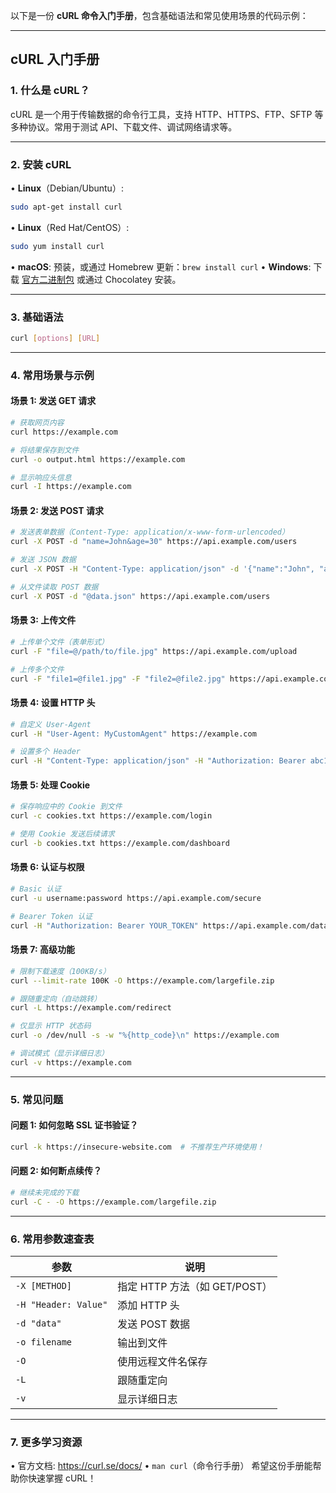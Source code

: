 



以下是一份 **cURL 命令入门手册**，包含基础语法和常见使用场景的代码示例：

---

## cURL 入门手册

### 1. 什么是 cURL？
cURL 是一个用于传输数据的命令行工具，支持 HTTP、HTTPS、FTP、SFTP 等多种协议。常用于测试 API、下载文件、调试网络请求等。

---

### 2. 安装 cURL
• **Linux**（Debian/Ubuntu）:  
  ```bash
  sudo apt-get install curl
  ```
• **Linux**（Red Hat/CentOS）:  
  ```bash
  sudo yum install curl
  ```
• **macOS**: 预装，或通过 Homebrew 更新：`brew install curl`
• **Windows**: 下载 [官方二进制包](https://curl.se/windows/) 或通过 Chocolatey 安装。

---

### 3. 基础语法
```bash
curl [options] [URL]
```

---

### 4. 常用场景与示例

#### 场景 1: 发送 GET 请求
```bash
# 获取网页内容
curl https://example.com

# 将结果保存到文件
curl -o output.html https://example.com

# 显示响应头信息
curl -I https://example.com
```

#### 场景 2: 发送 POST 请求
```bash
# 发送表单数据（Content-Type: application/x-www-form-urlencoded）
curl -X POST -d "name=John&age=30" https://api.example.com/users

# 发送 JSON 数据
curl -X POST -H "Content-Type: application/json" -d '{"name":"John", "age":30}' https://api.example.com/users

# 从文件读取 POST 数据
curl -X POST -d "@data.json" https://api.example.com/users
```

#### 场景 3: 上传文件
```bash
# 上传单个文件（表单形式）
curl -F "file=@/path/to/file.jpg" https://api.example.com/upload

# 上传多个文件
curl -F "file1=@file1.jpg" -F "file2=@file2.jpg" https://api.example.com/upload
```

#### 场景 4: 设置 HTTP 头
```bash
# 自定义 User-Agent
curl -H "User-Agent: MyCustomAgent" https://example.com

# 设置多个 Header
curl -H "Content-Type: application/json" -H "Authorization: Bearer abc123" https://api.example.com/data
```

#### 场景 5: 处理 Cookie
```bash
# 保存响应中的 Cookie 到文件
curl -c cookies.txt https://example.com/login

# 使用 Cookie 发送后续请求
curl -b cookies.txt https://example.com/dashboard
```

#### 场景 6: 认证与权限
```bash
# Basic 认证
curl -u username:password https://api.example.com/secure

# Bearer Token 认证
curl -H "Authorization: Bearer YOUR_TOKEN" https://api.example.com/data
```

#### 场景 7: 高级功能
```bash
# 限制下载速度（100KB/s）
curl --limit-rate 100K -O https://example.com/largefile.zip

# 跟随重定向（自动跳转）
curl -L https://example.com/redirect

# 仅显示 HTTP 状态码
curl -o /dev/null -s -w "%{http_code}\n" https://example.com

# 调试模式（显示详细日志）
curl -v https://example.com
```

---

### 5. 常见问题
#### 问题 1: 如何忽略 SSL 证书验证？
```bash
curl -k https://insecure-website.com  # 不推荐生产环境使用！
```

#### 问题 2: 如何断点续传？
```bash
# 继续未完成的下载
curl -C - -O https://example.com/largefile.zip
```

---

### 6. 常用参数速查表
| 参数 | 说明 |
|------|------|
| `-X [METHOD]` | 指定 HTTP 方法（如 GET/POST） |
| `-H "Header: Value"` | 添加 HTTP 头 |
| `-d "data"` | 发送 POST 数据 |
| `-o filename` | 输出到文件 |
| `-O` | 使用远程文件名保存 |
| `-L` | 跟随重定向 |
| `-v` | 显示详细日志 |

---

### 7. 更多学习资源
• 官方文档: https://curl.se/docs/
• `man curl`（命令行手册）
希望这份手册能帮助你快速掌握 cURL！